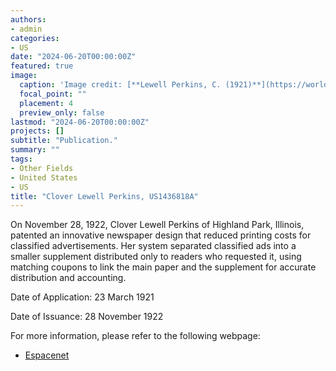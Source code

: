 ```yaml
---
authors:
- admin
categories:
- US
date: "2024-06-20T00:00:00Z"
featured: true
image:
  caption: 'Image credit: [**Lewell Perkins, C. (1921)**](https://worldwide.espacenet.com/patent/search/family/023805429/publication/US1436818A?q=pn%3DUS1436818A)'
  focal_point: ""
  placement: 4
  preview_only: false
lastmod: "2024-06-20T00:00:00Z"
projects: []
subtitle: "Publication."
summary: ""
tags:
- Other Fields
- United States
- US
title: "Clover Lewell Perkins, US1436818A"
---
```

On November 28, 1922, Clover Lewell Perkins of Highland Park, Illinois, patented an innovative newspaper design that reduced printing costs for classified advertisements. Her system separated classified ads into a smaller supplement distributed only to readers who requested it, using matching coupons to link the main paper and the supplement for accurate distribution and accounting.

Date of Application: 23 March 1921

Date of Issuance: 28 November 1922

For more information, please refer to the following webpage: 

- [Espacenet](https://worldwide.espacenet.com/patent/search/family/023805429/publication/US1436818A?q=pn%3DUS1436818A)